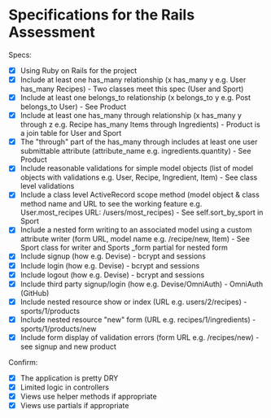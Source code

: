 # Specifications for the Rails Assessment

Specs:
- [x] Using Ruby on Rails for the project
- [x] Include at least one has_many relationship (x has_many y e.g. User has_many Recipes) - Two classes meet this spec (User and Sport)
- [x] Include at least one belongs_to relationship (x belongs_to y e.g. Post belongs_to User) - See Product
- [x] Include at least one has_many through relationship (x has_many y through z e.g. Recipe has_many Items through Ingredients) - Product is a join table for User and Sport
- [x] The "through" part of the has_many through includes at least one user submittable attribute (attribute_name e.g. ingredients.quantity) - See Product
- [x] Include reasonable validations for simple model objects (list of model objects with validations e.g. User, Recipe, Ingredient, Item) - See class level validations
- [x] Include a class level ActiveRecord scope method (model object & class method name and URL to see the working feature e.g. User.most_recipes URL: /users/most_recipes) - See self.sort_by_sport in Sport
- [x] Include a nested form writing to an associated model using a custom attribute writer (form URL, model name e.g. /recipe/new, Item) - See Sport class for writer and Sports _form partial for nested form
- [x] Include signup (how e.g. Devise) - bcrypt and sessions
- [x] Include login (how e.g. Devise) - bcrypt and sessions
- [x] Include logout (how e.g. Devise) - bcrypt and sessions
- [x] Include third party signup/login (how e.g. Devise/OmniAuth) - OmniAuth (GitHub)
- [x] Include nested resource show or index (URL e.g. users/2/recipes) - sports/1/products
- [x] Include nested resource "new" form (URL e.g. recipes/1/ingredients) - sports/1/products/new
- [x] Include form display of validation errors (form URL e.g. /recipes/new) - see signup and new product

Confirm:
- [x] The application is pretty DRY
- [x] Limited logic in controllers
- [x] Views use helper methods if appropriate
- [x] Views use partials if appropriate